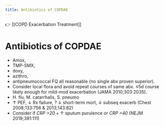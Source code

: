 ```yaml
---
title: Antibiotics of COPDAE
---
```


👉 [[COPD Exacerbation Treatment]]

# Antibiotics of COPDAE

- Amox,
- TMP-SMX,
- doxy,
- azithro,
- antipneumococcal FQ all reasonable (no single abx proven superior).
- Consider local flora and avoid repeat courses of same abx. ≤5d course likely enough for mild-mod exacerbation (JAMA 2010;303:2035).
- H. flu, M. catarrhalis, S. pneumo
- ↑ PEF, ↓ Rx failure, ? ↓ short-term mort, ↓ subseq exacerb (Chest 2008;133:756 & 2013;143:82)
- Consider if _CRP >20_ + ↑ sputum purulence or _CRP >40_ (NEJM 2019;381:111)
